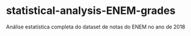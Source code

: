 # statistical-analysis-ENEM-grades
Análise estatística completa do dataset de notas do ENEM no ano de 2018
